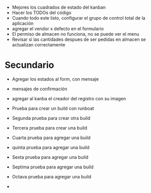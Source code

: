 - Mejores los cuadrados de estado del kanban
- Hacer los TODOs del código
- Cuando todo este listo, configurar el grupo de control total de la aplicación
- agregar el vendor x defecto en el formulario
- El permiso de almacen no funciona, no se puede ver el menu
- Revisar si las cantidades despues de ser pedidas en almacen se actualizan correctamente
# Secundario

- Agregar los estados al form, con mensaje
- mensajes de confirmación
- agregar al kanba el creador del registro con su imagen

- Prueba para crear un build con runboat
- Segunda prueba para crear otra build
- Tercera prueba para crear una build
- Cuarta prueba para agregar una build
- quinta prueba para agregar una build
- Sexta prueba para agregar una build
- Septima prueba para agregar una build
- Octava prueba para agregar una build
- 
